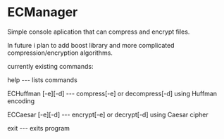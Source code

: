 # ECManager
Simple console aplication that can compress and encrypt files.

In future i plan to add boost library and more complicated compression/encryption algorithms.

currently existing commands:

 
help                         --- lists commands

ECHuffman [-e][-d] <file>    --- compress[-e] or decompress[-d] <file> using Huffman encoding

ECCaesar [-e][-d] <file>     --- encrypt[-e] or decrypt[-d] <file> using Caesar cipher

exit                         --- exits program




